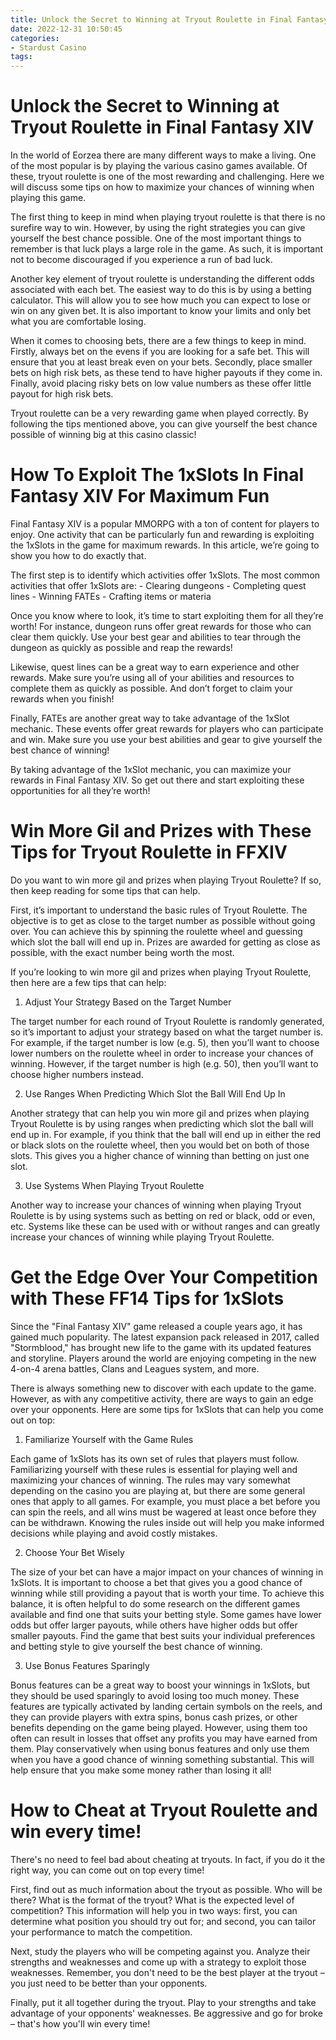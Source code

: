 ```yaml
---
title: Unlock the Secret to Winning at Tryout Roulette in Final Fantasy XIV
date: 2022-12-31 10:50:45
categories:
- Stardust Casino
tags:
---
```



#  Unlock the Secret to Winning at Tryout Roulette in Final Fantasy XIV

In the world of Eorzea there are many different ways to make a living. One of the most popular is by playing the various casino games available. Of these, tryout roulette is one of the most rewarding and challenging. Here we will discuss some tips on how to maximize your chances of winning when playing this game.

The first thing to keep in mind when playing tryout roulette is that there is no surefire way to win. However, by using the right strategies you can give yourself the best chance possible. One of the most important things to remember is that luck plays a large role in the game. As such, it is important not to become discouraged if you experience a run of bad luck.

Another key element of tryout roulette is understanding the different odds associated with each bet. The easiest way to do this is by using a betting calculator. This will allow you to see how much you can expect to lose or win on any given bet. It is also important to know your limits and only bet what you are comfortable losing.

When it comes to choosing bets, there are a few things to keep in mind. Firstly, always bet on the evens if you are looking for a safe bet. This will ensure that you at least break even on your bets. Secondly, place smaller bets on high risk bets, as these tend to have higher payouts if they come in. Finally, avoid placing risky bets on low value numbers as these offer little payout for high risk bets.

Tryout roulette can be a very rewarding game when played correctly. By following the tips mentioned above, you can give yourself the best chance possible of winning big at this casino classic!

#  How To Exploit The 1xSlots In Final Fantasy XIV For Maximum Fun

Final Fantasy XIV is a popular MMORPG with a ton of content for players to enjoy. One activity that can be particularly fun and rewarding is exploiting the 1xSlots in the game for maximum rewards. In this article, we’re going to show you how to do exactly that.

The first step is to identify which activities offer 1xSlots. The most common activities that offer 1xSlots are: - Clearing dungeons - Completing quest lines - Winning FATEs - Crafting items or materia

Once you know where to look, it’s time to start exploiting them for all they’re worth! For instance, dungeon runs offer great rewards for those who can clear them quickly. Use your best gear and abilities to tear through the dungeon as quickly as possible and reap the rewards!

Likewise, quest lines can be a great way to earn experience and other rewards. Make sure you’re using all of your abilities and resources to complete them as quickly as possible. And don’t forget to claim your rewards when you finish!

Finally, FATEs are another great way to take advantage of the 1xSlot mechanic. These events offer great rewards for players who can participate and win. Make sure you use your best abilities and gear to give yourself the best chance of winning!

By taking advantage of the 1xSlot mechanic, you can maximize your rewards in Final Fantasy XIV. So get out there and start exploiting these opportunities for all they’re worth!

#  Win More Gil and Prizes with These Tips for Tryout Roulette in FFXIV

Do you want to win more gil and prizes when playing Tryout Roulette? If so, then keep reading for some tips that can help.

First, it’s important to understand the basic rules of Tryout Roulette. The objective is to get as close to the target number as possible without going over. You can achieve this by spinning the roulette wheel and guessing which slot the ball will end up in. Prizes are awarded for getting as close as possible, with the exact number being worth the most.

If you’re looking to win more gil and prizes when playing Tryout Roulette, then here are a few tips that can help:

1. Adjust Your Strategy Based on the Target Number

The target number for each round of Tryout Roulette is randomly generated, so it’s important to adjust your strategy based on what the target number is. For example, if the target number is low (e.g. 5), then you’ll want to choose lower numbers on the roulette wheel in order to increase your chances of winning. However, if the target number is high (e.g. 50), then you’ll want to choose higher numbers instead.

2. Use Ranges When Predicting Which Slot the Ball Will End Up In

Another strategy that can help you win more gil and prizes when playing Tryout Roulette is by using ranges when predicting which slot the ball will end up in. For example, if you think that the ball will end up in either the red or black slots on the roulette wheel, then you would bet on both of those slots. This gives you a higher chance of winning than betting on just one slot.

3. Use Systems When Playing Tryout Roulette

Another way to increase your chances of winning when playing Tryout Roulette is by using systems such as betting on red or black, odd or even, etc. Systems like these can be used with or without ranges and can greatly increase your chances of winning while playing Tryout Roulette.

#  Get the Edge Over Your Competition with These FF14 Tips for 1xSlots

Since the "Final Fantasy XIV" game released a couple years ago, it has gained much popularity. The latest expansion pack released in 2017, called "Stormblood," has brought new life to the game with its updated features and storyline. Players around the world are enjoying competing in the new 4-on-4 arena battles, Clans and Leagues system, and more.

There is always something new to discover with each update to the game. However, as with any competitive activity, there are ways to gain an edge over your opponents. Here are some tips for 1xSlots that can help you come out on top:

1. Familiarize Yourself with the Game Rules

Each game of 1xSlots has its own set of rules that players must follow. Familiarizing yourself with these rules is essential for playing well and maximizing your chances of winning. The rules may vary somewhat depending on the casino you are playing at, but there are some general ones that apply to all games. For example, you must place a bet before you can spin the reels, and all wins must be wagered at least once before they can be withdrawn. Knowing the rules inside out will help you make informed decisions while playing and avoid costly mistakes.

2. Choose Your Bet Wisely

The size of your bet can have a major impact on your chances of winning in 1xSlots. It is important to choose a bet that gives you a good chance of winning while still providing a payout that is worth your time. To achieve this balance, it is often helpful to do some research on the different games available and find one that suits your betting style. Some games have lower odds but offer larger payouts, while others have higher odds but offer smaller payouts. Find the game that best suits your individual preferences and betting style to give yourself the best chance of winning.

3. Use Bonus Features Sparingly


Bonus features can be a great way to boost your winnings in 1xSlots, but they should be used sparingly to avoid losing too much money. These features are typically activated by landing certain symbols on the reels, and they can provide players with extra spins, bonus cash prizes, or other benefits depending on the game being played. However, using them too often can result in losses that offset any profits you may have earned from them. Play conservatively when using bonus features and only use them when you have a good chance of winning something substantial. This will help ensure that you make some money rather than losing it all!

#  How to Cheat at Tryout Roulette and win every time!

There's no need to feel bad about cheating at tryouts. In fact, if you do it the right way, you can come out on top every time!

First, find out as much information about the tryout as possible. Who will be there? What is the format of the tryout? What is the expected level of competition? This information will help you in two ways: first, you can determine what position you should try out for; and second, you can tailor your performance to match the competition.

Next, study the players who will be competing against you. Analyze their strengths and weaknesses and come up with a strategy to exploit those weaknesses. Remember, you don't need to be the best player at the tryout – you just need to be better than your opponents.

Finally, put it all together during the tryout. Play to your strengths and take advantage of your opponents' weaknesses. Be aggressive and go for broke – that's how you'll win every time!